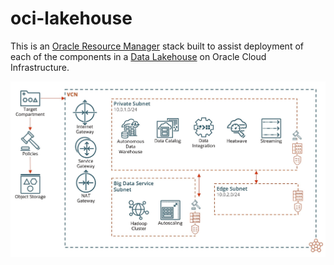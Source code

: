 # oci-lakehouse
This is an [Oracle Resource Manager](https://docs.oracle.com/en-us/iaas/Content/ResourceManager/Concepts/resourcemanager.htm) stack built to assist deployment of each of the components in a [Data Lakehouse](https://www.oracle.com/data-lakehouse/) on Oracle Cloud Infrastructure.

![Lakehouse Architecture](images/Lakehouse_Architecture.jpeg)


